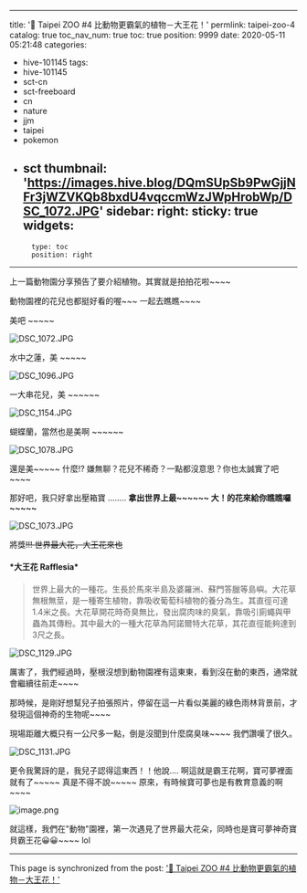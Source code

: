 
---
title: '🌸 Taipei ZOO #4  比動物更霸氣的植物－大王花！'
permlink: taipei-zoo-4
catalog: true
toc_nav_num: true
toc: true
position: 9999
date: 2020-05-11 05:21:48
categories:
- hive-101145
tags:
- hive-101145
- sct-cn
- sct-freeboard
- cn
- nature
- jjm
- taipei
- pokemon
- sct
thumbnail: 'https://images.hive.blog/DQmSUpSb9PwGjjNFr3jWZVKQb8bxdU4vqccmWzJWpHrobWp/DSC_1072.JPG'
sidebar:
    right:
        sticky: true
widgets:
    -
        type: toc
        position: right
---


上一篇動物園分享預告了要介紹植物。其實就是拍拍花啦~~~~

動物園裡的花兒也都挺好看的喔~~~ 一起去瞧瞧~~~~

美吧 ~~~~~

![DSC_1072.JPG](https://images.hive.blog/DQmSUpSb9PwGjjNFr3jWZVKQb8bxdU4vqccmWzJWpHrobWp/DSC_1072.JPG)

水中之蓮，美 ~~~~~

![DSC_1096.JPG](https://images.hive.blog/DQmY8j8kTCNjryCyaWB7xkGrDXUsiG6fPMujWsdJbncwmAH/DSC_1096.JPG)

一大串花兒，美 ~~~~~~

![DSC_1154.JPG](https://images.hive.blog/DQmSF9oL64jGbJH6iaQnDxU9mYNMfF3qavxzZkeLduMzwmw/DSC_1154.JPG)

蝴蝶蘭，當然也是美啊 ~~~~~~

![DSC_1078.JPG](https://images.hive.blog/DQme7uaFAbwMg4haECW7L11pzSUhiqdKMkrXkhQG3m2mn4Q/DSC_1078.JPG)

還是美~~~~~ 什麼!? 嫌無聊？花兒不稀奇？一點都沒意思？你也太誠實了吧~~~~ 

那好吧，我只好拿出壓箱寶 ........ **拿出世界上最~~~~~~ 大！的花來給你瞧瞧囉 ~~~~~**

![DSC_1073.JPG](https://images.hive.blog/DQmS3aRjkaQGYkd3XMqehn6qMJH731ZHcPtMxjQi8iYm7Nh/DSC_1073.JPG)

將獎~~~~!!! 世界最大花，大王花來也~~~~

<h4>*大王花 Rafflesia*</h4>

>世界上最大的一種花。生長於馬來半島及婆羅洲、蘇門答臘等島嶼。大花草無根無莖，是一種寄生植物，靠吸收葡萄科植物的養分為生。其直徑可達1.4米之長。大花草開花時奇臭無比，發出腐肉味的臭氣，靠吸引廁蠅與甲蟲為其傳粉。其中最大的一種大花草為阿諾爾特大花草，其花直徑能夠達到3尺之長。

![DSC_1129.JPG](https://images.hive.blog/DQmf7d6sQnTvB76agbDChyRSz6fzTTu3YtX4emLEc6zRS9y/DSC_1129.JPG)

厲害了，我們經過時，壓根沒想到動物園裡有這東東，看到沒在動的東西，通常就會繼續往前走~~~~

那時候，是剛好想幫兒子拍張照片，停留在這一片看似美麗的綠色雨林背景前，才發現這個神奇的生物呢~~~~

現場距離大概只有一公尺多一點，倒是沒聞到什麼腐臭味~~~~ 我們讚嘆了很久。

![DSC_1131.JPG](https://images.hive.blog/DQmbV8aA5anbUhiasQADDSXAyE1bEakreVeWgmq48jcseet/DSC_1131.JPG)

更令我驚訝的是，我兒子認得這東西！！他說.... 啊這就是霸王花啊，寶可夢裡面就有了~~~~~ 真是不得不說~~~~~ 原來，有時候寶可夢也是有教育意義的啊~~~~

![image.png](https://images.hive.blog/DQmNerzTdL6KAaFMqxEpPceWDAruHLHDHFN5V9JSKfMk9ap/image.png)

就這樣，我們在"動物"園裡，第一次遇見了世界最大花朵，同時也是寶可夢神奇寶貝霸王花😀😀~~~~ lol

- - -

This page is synchronized from the post: ['🌸 Taipei ZOO #4  比動物更霸氣的植物－大王花！'](https://steemit.com/@deanliu/taipei-zoo-4)
